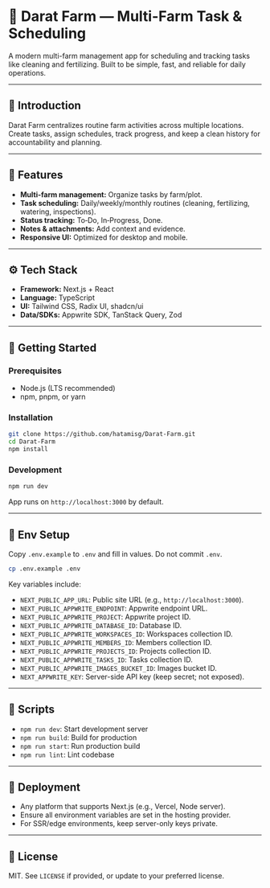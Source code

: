 # 🌱 Darat Farm — Multi-Farm Task & Scheduling

A modern multi-farm management app for scheduling and tracking tasks like cleaning and fertilizing. Built to be simple, fast, and reliable for daily operations.

---

## 📌 Introduction
Darat Farm centralizes routine farm activities across multiple locations. Create tasks, assign schedules, track progress, and keep a clean history for accountability and planning.

---

## 🔋 Features
- **Multi-farm management:** Organize tasks by farm/plot.
- **Task scheduling:** Daily/weekly/monthly routines (cleaning, fertilizing, watering, inspections).
- **Status tracking:** To‑Do, In‑Progress, Done.
- **Notes & attachments:** Add context and evidence.
- **Responsive UI:** Optimized for desktop and mobile.

---

## ⚙️ Tech Stack
- **Framework:** Next.js + React
- **Language:** TypeScript
- **UI:** Tailwind CSS, Radix UI, shadcn/ui
- **Data/SDKs:** Appwrite SDK, TanStack Query, Zod

---

## 🚀 Getting Started

### Prerequisites
- Node.js (LTS recommended)
- npm, pnpm, or yarn

### Installation
```bash
git clone https://github.com/hatamisg/Darat-Farm.git
cd Darat-Farm
npm install
```

### Development
```bash
npm run dev
```
App runs on `http://localhost:3000` by default.

---

## 🔐 Env Setup
Copy `.env.example` to `.env` and fill in values. Do not commit `.env`.

```bash
cp .env.example .env
```

Key variables include:
- `NEXT_PUBLIC_APP_URL`: Public site URL (e.g., `http://localhost:3000`).
- `NEXT_PUBLIC_APPWRITE_ENDPOINT`: Appwrite endpoint URL.
- `NEXT_PUBLIC_APPWRITE_PROJECT`: Appwrite project ID.
- `NEXT_PUBLIC_APPWRITE_DATABASE_ID`: Database ID.
- `NEXT_PUBLIC_APPWRITE_WORKSPACES_ID`: Workspaces collection ID.
- `NEXT_PUBLIC_APPWRITE_MEMBERS_ID`: Members collection ID.
- `NEXT_PUBLIC_APPWRITE_PROJECTS_ID`: Projects collection ID.
- `NEXT_PUBLIC_APPWRITE_TASKS_ID`: Tasks collection ID.
- `NEXT_PUBLIC_APPWRITE_IMAGES_BUCKET_ID`: Images bucket ID.
- `NEXT_APPWRITE_KEY`: Server-side API key (keep secret; not exposed).

---

## 🧰 Scripts
- `npm run dev`: Start development server
- `npm run build`: Build for production
- `npm run start`: Run production build
- `npm run lint`: Lint codebase

---

## 🚢 Deployment
- Any platform that supports Next.js (e.g., Vercel, Node server).
- Ensure all environment variables are set in the hosting provider.
- For SSR/edge environments, keep server-only keys private.

---

## 📄 License
MIT. See `LICENSE` if provided, or update to your preferred license.

